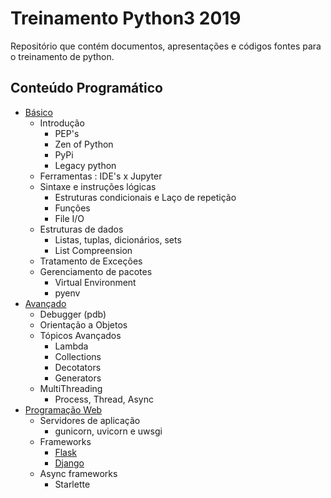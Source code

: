 # Treinamento Python3 2019
Repositório que contém documentos, apresentações e códigos fontes para o treinamento de python.

## Conteúdo Programático
 - [Básico](https://github.com/rdenadai/treinamento_python_2019/tree/master/notebooks/Python101)
    - Introdução
        - PEP's
        - Zen of Python
        - PyPi
        - Legacy python
    - Ferramentas : IDE's x Jupyter
    - Sintaxe e instruções lógicas
        - Estruturas condicionais e Laço de repetição
        - Funções
        - File I/O
    - Estruturas de dados
        - Listas, tuplas, dicionários, sets
        - List Compreension
    - Tratamento de Exceções
    - Gerenciamento de pacotes
        - Virtual Environment
        - pyenv
 - [Avançado](https://github.com/rdenadai/treinamento_python_2019/tree/master/notebooks/Python201)
    - Debugger (pdb)
    - Orientação a Objetos
    - Tópicos Avançados
        - Lambda
        - Collections
        - Decotators
        - Generators
    - MultiThreading
        - Process, Thread, Async
 - [Programação Web](https://github.com/rdenadai/treinamento_python_2019/tree/master/notebooks/PythonWeb)
    - Servidores de aplicação
        - gunicorn, uvicorn e uwsgi
    - Frameworks
        - [Flask](https://github.com/rdenadai/treinamento_python_2019/tree/master/notebooks/PythonWeb/flask)
        - [Django](https://github.com/rdenadai/treinamento_python_2019/tree/master/notebooks/PythonWeb/django)
    - Async frameworks
        - Starlette
